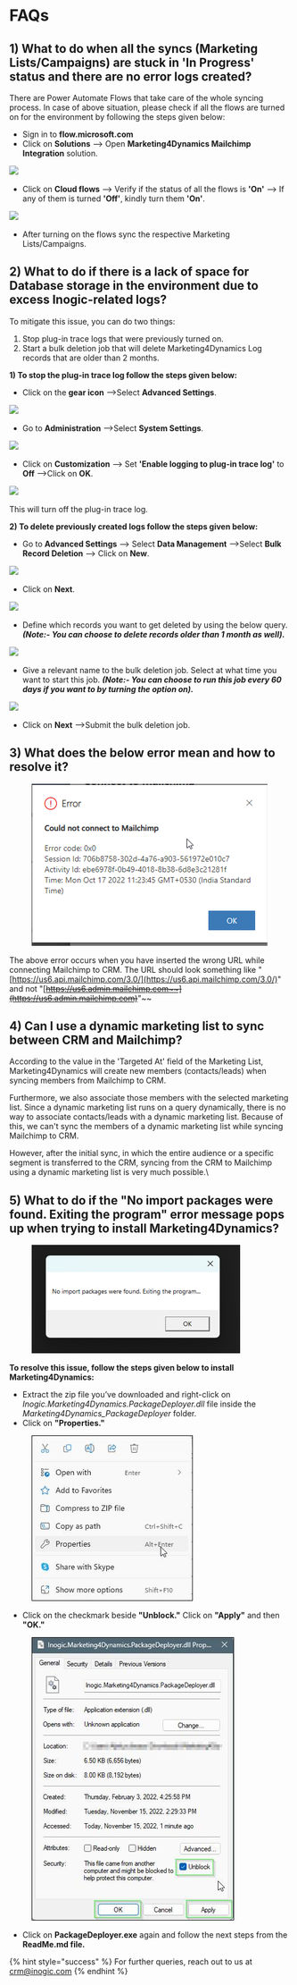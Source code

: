 # FAQs

## 1) What to do when all the syncs (Marketing Lists/Campaigns) are stuck in 'In Progress' status and there are no error logs created?

There are Power Automate Flows that take care of the whole syncing process. In case of above situation, please check if all the flows are turned on for the environment by following the steps given below:

* Sign in to **flow.microsoft.com**
* Click on **Solutions** --> Open **Marketing4Dynamics Mailchimp Integration** solution.

![](<../.gitbook/assets/FAQ 1\_1.png>)

* Click on **Cloud flows** --> Verify if the status of all the flows is **'On'** --> If any of them is turned **'Off'**, kindly turn them **'On'**.

![](<../.gitbook/assets/FAQ 1\_2.png>)

* After turning on the flows sync the respective Marketing Lists/Campaigns.

## 2) What to do if there is a lack of space for Database storage in the environment due to excess Inogic-related logs?

To mitigate this issue, you can do two things:

1. &#x20;Stop plug-in trace logs that were previously turned on.
2. &#x20;Start a bulk deletion job that will delete Marketing4Dynamics Log records that are older than 2 months.

**1) To stop the plug-in trace log follow the steps given below:**

* Click on the **gear icon** -->Select **Advanced Settings**.

![](../.gitbook/assets/FAQ\_2.1.png)

* Go to **Administration** -->Select **System Settings**.

![](../.gitbook/assets/FAQ\_2.2.png)

* Click on **Customization** --> Set **'Enable logging to plug-in trace log'** to **Off** -->Click on **OK**.

![](../.gitbook/assets/FAQ\_2.3.png)

This will turn off the plug-in trace log.

**2) To delete previously created logs follow the steps given below:**

* Go to **Advanced Settings** --> Select **Data Management** -->Select **Bulk Record Deletion** --> Click on **New**.

![](../.gitbook/assets/FAQ\_2.4.png)

* Click on **Next**.

![](../.gitbook/assets/FAQ\_2.5.png)

* Define which records you want to get deleted by using the below query. _**(Note:- You can choose to delete records older than 1 month as well).**_

![](../.gitbook/assets/FAQ\_2.6.png)

* Give a relevant name to the bulk deletion job. Select at what time you want to start this job. _**(Note:- You can choose to run this job every 60 days if you want to by turning the option on).**_

![](../.gitbook/assets/FAQ\_2.7.png)

* Click on **Next** -->Submit the bulk deletion job.

## 3) What does the below error mean and how to resolve it?

<figure><img src="../.gitbook/assets/Error M4D.png" alt=""><figcaption></figcaption></figure>

The above error occurs when you have inserted the wrong URL while connecting Mailchimp to CRM. The URL should look something like "[https://us6.api.mailchimp.com/3.0/](https://us6.api.mailchimp.com/3.0/)" and not "[~~https://us6.admin.mailchimp.com~~](https://us6.admin.mailchimp.com)~~"~~

## 4) **Can I use a dynamic marketing list to sync between CRM and Mailchimp?**

According to the value in the 'Targeted At' field of the Marketing List, Marketing4Dynamics will create new members (contacts/leads) when syncing members from Mailchimp to CRM.&#x20;

Furthermore, we also associate those members with the selected marketing list. Since a dynamic marketing list runs on a query dynamically, there is no way to associate contacts/leads with a dynamic marketing list. Because of this, we can't sync the members of a dynamic marketing list while syncing Mailchimp to CRM.

However, after the initial sync, in which the entire audience or a specific segment is transferred to the CRM, syncing from the CRM to Mailchimp using a dynamic marketing list is very much possible.\


## 5) What to do if the "No import packages were found. Exiting the program" error message pops up when trying to install Marketing4Dynamics?

<figure><img src="../.gitbook/assets/image002.png" alt=""><figcaption></figcaption></figure>

**To resolve this issue, follow the steps given below to install Marketing4Dynamics:**

* Extract the zip file you’ve downloaded and right-click on _Inogic.Marketing4Dynamics.PackageDeployer.dll_ file inside the _Marketing4Dynamics\_PackageDeployer_ folder.
* Click on **"Properties."**

<figure><img src="../.gitbook/assets/faq (1).jpg" alt=""><figcaption></figcaption></figure>

* Click on the checkmark beside **"Unblock."** Click on **"Apply"** and then **"OK."**

<figure><img src="../.gitbook/assets/faq 1.jpg" alt=""><figcaption></figcaption></figure>

* Click on **PackageDeployer.exe** again and follow the next steps from the **ReadMe.md file.**

{% hint style="success" %}
For further queries, reach out to us at [crm@inogic.com](mailto:crm@inogic.com)
{% endhint %}

&#x20;
